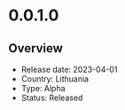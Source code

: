 # 0.0.1.0

## Overview

- Release date: 2023-04-01
- Country: Lithuania
- Type: Alpha
- Status: Released